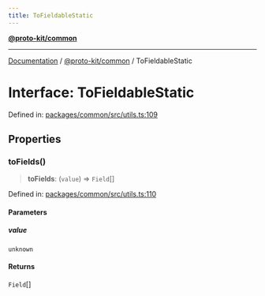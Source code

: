 ```yaml
---
title: ToFieldableStatic
---
```


[**@proto-kit/common**](../README.md)

***

[Documentation](../../../README.md) / [@proto-kit/common](../README.md) / ToFieldableStatic

# Interface: ToFieldableStatic

Defined in: [packages/common/src/utils.ts:109](https://github.com/proto-kit/framework/blob/4d6b3b6da51b3edee0fbf25ce72c1f59ec61e891/packages/common/src/utils.ts#L109)

## Properties

### toFields()

> **toFields**: (`value`) => `Field`[]

Defined in: [packages/common/src/utils.ts:110](https://github.com/proto-kit/framework/blob/4d6b3b6da51b3edee0fbf25ce72c1f59ec61e891/packages/common/src/utils.ts#L110)

#### Parameters

##### value

`unknown`

#### Returns

`Field`[]
